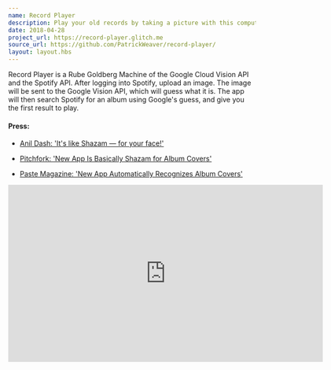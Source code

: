 ```yaml
---
name: Record Player
description: Play your old records by taking a picture with this computer vision enabled record player that streams from Spotify.
date: 2018-04-28
project_url: https://record-player.glitch.me
source_url: https://github.com/PatrickWeaver/record-player/
layout: layout.hbs
---
```


Record Player is a Rube Goldberg Machine of the Google Cloud Vision API and the Spotify API. After logging into Spotify, upload an image. The image will be sent to the Google Vision API, which will guess what it is. The app will then search Spotify for an album using Google's guess, and give you the first result to play.

#### Press:

- [Anil Dash: 'It's like Shazam — for your face!'](http://anildash.com/2018/05/02/its-like-shazam-for-your-face/)

- [Pitchfork: 'New App Is Basically Shazam for Album Covers'](https://pitchfork.com/news/new-app-is-basically-shazam-for-album-covers/)

- [Paste Magazine: 'New App Automatically Recognizes Album Covers'](https://www.pastemagazine.com/articles/2018/05/new-app-automatically-recognizes-album-covers.html)

<iframe src="https://player.vimeo.com/video/288443309" width="640" height="360" frameborder="0" webkitallowfullscreen mozallowfullscreen allowfullscreen></iframe>